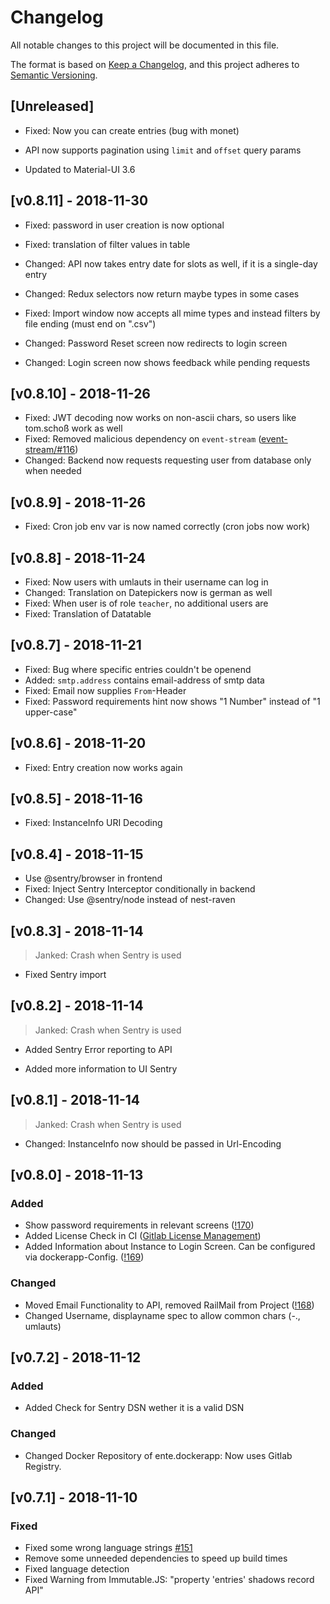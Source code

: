# Changelog

All notable changes to this project will be documented in this file.

The format is based on [Keep a Changelog](https://keepachangelog.com/en/1.0.0/),
and this project adheres to [Semantic Versioning](https://semver.org/spec/v2.0.0.html).

## [Unreleased]

* Fixed: Now you can create entries (bug with monet)

* API now supports pagination using `limit` and `offset` query params

* Updated to Material-UI 3.6

## [v0.8.11] - 2018-11-30

* Fixed: password in user creation is now optional
* Fixed: translation of filter values in table
* Changed: API now takes entry date for slots as well, if it is a single-day entry
* Changed: Redux selectors now return maybe types in some cases

* Fixed: Import window now accepts all mime types and instead filters by file ending (must end on ".csv")
* Changed: Password Reset screen now redirects to login screen
* Changed: Login screen now shows feedback while pending requests

## [v0.8.10] - 2018-11-26

* Fixed: JWT decoding now works on non-ascii chars, so users like tom.schoß work as well
* Fixed: Removed malicious dependency on `event-stream` ([event-stream/#116](https://github.com/dominictarr/event-stream/issues/116))
* Changed: Backend now requests requesting user from database only when needed

## [v0.8.9] - 2018-11-26

* Fixed: Cron job env var is now named correctly (cron jobs now work)

## [v0.8.8] - 2018-11-24

* Fixed: Now users with umlauts in their username can log in
* Changed: Translation on Datepickers now is german as well
* Fixed: When user is of role `teacher`, no additional users are
* Fixed: Translation of Datatable

## [v0.8.7] - 2018-11-21

* Fixed: Bug where specific entries couldn't be openend
* Added: `smtp.address` contains email-address of smtp data
* Fixed: Email now supplies `From`-Header
* Fixed: Password requirements hint now shows "1 Number" instead of "1 upper-case"

## [v0.8.6] - 2018-11-20

* Fixed: Entry creation now works again

## [v0.8.5] - 2018-11-16

* Fixed: InstanceInfo URI Decoding

## [v0.8.4] - 2018-11-15

* Use @sentry/browser in frontend
* Fixed: Inject Sentry Interceptor conditionally in backend
* Changed: Use @sentry/node instead of nest-raven

## [v0.8.3] - 2018-11-14

> Janked: Crash when Sentry is used

* Fixed Sentry import

## [v0.8.2] - 2018-11-14

> Janked: Crash when Sentry is used

* Added Sentry Error reporting to API

* Added more information to UI Sentry

## [v0.8.1] - 2018-11-14

> Janked: Crash when Sentry is used

* Changed: InstanceInfo now should be passed in Url-Encoding

## [v0.8.0] - 2018-11-13

### Added

* Show password requirements in relevant screens ([!170](https://gitlab.com/Skn0tt/EntE/merge_requests/170))
* Added License Check in CI ([Gitlab License Management](https://docs.gitlab.com/ee/user/project/merge_requests/license_management.html))
* Added Information about Instance to Login Screen. Can be configured via dockerapp-Config. ([!169](https://gitlab.com/Skn0tt/EntE/merge_requests/169))

### Changed

* Moved Email Functionality to API, removed RailMail from Project ([!168](https://gitlab.com/Skn0tt/EntE/merge_requests/168))
* Changed Username, displayname spec to allow common chars (-., umlauts)

## [v0.7.2] - 2018-11-12

### Added

* Added Check for Sentry DSN wether it is a valid DSN

### Changed

* Changed Docker Repository of ente.dockerapp: Now uses Gitlab Registry.

## [v0.7.1] - 2018-11-10

### Fixed

* Fixed some wrong language strings [#151](https://gitlab.com/Skn0tt/EntE/issues/151)
* Remove some unneeded dependencies to speed up build times
* Fixed language detection
* Fixed Warning from Immutable.JS: "property 'entries' shadows record API"
